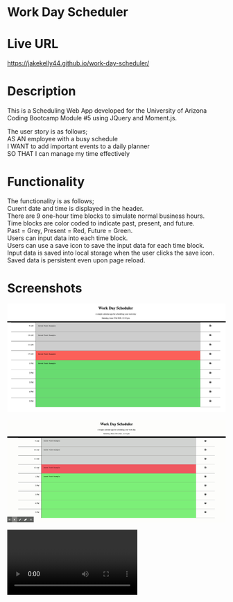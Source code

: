 # Work Day Scheduler

# Live URL
https://jakekelly44.github.io/work-day-scheduler/

# Description
This is a Scheduling Web App developed for the University of Arizona Coding Bootcamp Module #5 using JQuery and Moment.js. 

The user story is as follows;     
AS AN employee with a busy schedule    
I WANT to add important events to a daily planner   
SO THAT I can manage my time effectively      

# Functionality 
The functionality is as follows;   
Curent date and time is displayed in the header.  
There are 9 one-hour time blocks to simulate normal business hours.  
Time blocks are color coded to indicate past, present, and future.  
Past = Grey, Present = Red, Future = Green.  
Users can input data into each time block.  
Users can use a save icon to save the input data for each time block.  
Input data is saved into local storage when the user clicks the save icon.   
Saved data is persistent even upon page reload.     

# Screenshots

![Proof of Work Day Scheduler #1 Image](./assets/doc/Work-Day-Scheduler.png "Work Day Scheduler Proof 1 Image")

![Proof of Work Day Scheduler #2 GIF](./assets/doc/work-day-scheduler.gif "Work Day Scheduler Proof 2 GIF")

![Proof of Work Day Scheduler #3 Video](./assets/doc/work-day-scheduler.mp4 "Work Day Scheduler Proof 3 Video")





